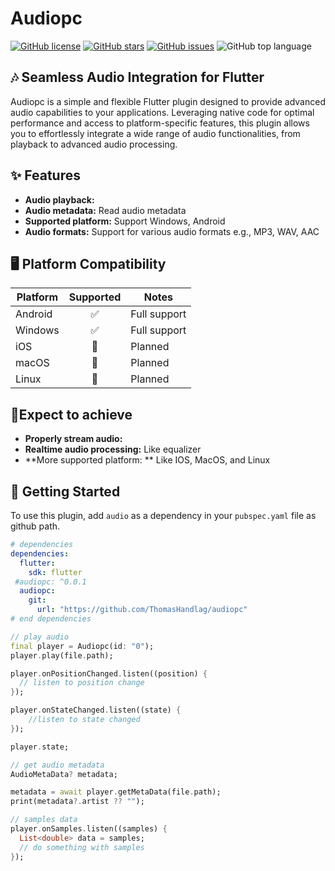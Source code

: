 # Audiopc

[![GitHub license](https://img.shields.io/github/license/ThomasHandlag/audiopc?style=flat-square)](https://github.com/ThomasHandlag/audiopc/blob/main/LICENSE)
[![GitHub stars](https://img.shields.io/github/stars/ThomasHandlag/audiopc?style=flat-square)](https://github.com/ThomasHandlag/audiopc/stargazers)
[![GitHub issues](https://img.shields.io/github/issues/ThomasHandlag/audiopc?style=flat-square)](https://github.com/ThomasHandlag/audiopc/issues)
![GitHub top language](https://img.shields.io/github/languages/top/ThomasHandlag/audiopc)

## 🎶 Seamless Audio Integration for Flutter

Audiopc is a simple and flexible Flutter plugin designed to provide advanced audio capabilities to your applications. Leveraging native code for optimal performance and access to platform-specific features, this plugin allows you to effortlessly integrate a wide range of audio functionalities, from playback to advanced audio processing.

## ✨ Features

- **Audio playback:**
- **Audio metadata:** Read audio metadata
- **Supported platform:** Support Windows, Android
- **Audio formats:** Support for various audio formats e.g., MP3, WAV, AAC

## 🖥️ Platform Compatibility

| Platform | Supported | Notes                |
|----------|:---------:|----------------------|
| Android  |    ✅     | Full support         |
| Windows  |    ✅     | Full support         |
| iOS      |    🚧     | Planned              |
| macOS    |    🚧     | Planned              |
| Linux    |    🚧     | Planned  

## 🚧Expect to achieve

- **Properly stream audio:**
- **Realtime audio processing:** Like equalizer
- **More supported platform: ** Like IOS, MacOS, and Linux

## 🚀 Getting Started

To use this plugin, add `audio` as a dependency in your `pubspec.yaml` file as github path.

```yaml
# dependencies
dependencies:
  flutter:
    sdk: flutter
 #audiopc: ^0.0.1
  audiopc:
    git:
      url: "https://github.com/ThomasHandlag/audiopc"
# end dependencies
```

```dart
// play audio
final player = Audiopc(id: "0");
player.play(file.path);

player.onPositionChanged.listen((position) {
  // listen to position change
});

player.onStateChanged.listen((state) {
    //listen to state changed
});

player.state;

// get audio metadata
AudioMetaData? metadata;

metadata = await player.getMetaData(file.path);
print(metadata?.artist ?? "");

// samples data
player.onSamples.listen((samples) {
  List<double> data = samples;
  // do something with samples
});
```
